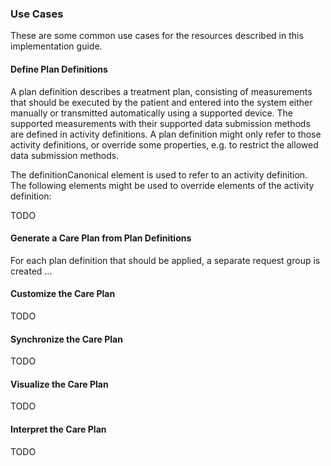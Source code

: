 ### Use Cases

These are some common use cases for the resources described in this implementation guide.

#### Define Plan Definitions

A plan definition describes a treatment plan, consisting of measurements that should be executed by the patient and entered into the system either manually or transmitted automatically using a supported device. The supported measurements with their supported data submission methods are defined in activity definitions. A plan definition might only refer to those activity definitions, or override some properties, e.g. to restrict the allowed data submission methods.

The definitionCanonical element is used to refer to an activity definition. The following elements might be used to override elements of the activity definition:

TODO

#### Generate a Care Plan from Plan Definitions

For each plan definition that should be applied, a separate request group is created ...

#### Customize the Care Plan

TODO

#### Synchronize the Care Plan

TODO

#### Visualize the Care Plan

TODO

#### Interpret the Care Plan

TODO